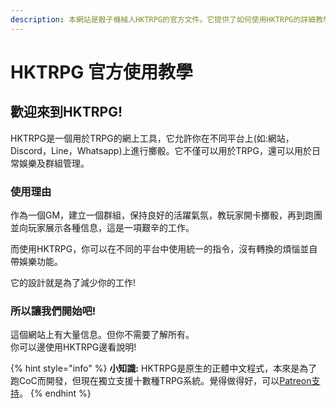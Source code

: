 ```yaml
---
description: 本網站是骰子機械人HKTRPG的官方文件。它提供了如何使用HKTRPG的詳細教學。
---
```


# HKTRPG  官方使用教學

## **歡迎來到HKTRPG!**

HKTRPG是一個用於TRPG的網上工具，它允許你在不同平台上(如:網站，Discord，Line，Whatsapp)上進行擲骰。它不僅可以用於TRPG，還可以用於日常娛樂及群組管理。

### 使用理由

作為一個GM，建立一個群組，保持良好的活躍氣氛，教玩家開卡擲骰，再到跑團並向玩家展示各種信息，這是一項艱辛的工作。&#x20;

而使用HKTRPG，你可以在不同的平台中使用統一的指令，沒有轉換的煩惱並自帶娛樂功能。

它的設計就是為了減少你的工作!&#x20;

### 所以讓我們開始吧!&#x20;

這個網站上有大量信息。但你不需要了解所有。\
你可以邊使用HKTRPG邊看說明!

{% hint style="info" %}
**小知識:** HKTRPG是原生的正體中文程式，本來是為了跑CoC而開發，但現在獨立支援十數種TRPG系統。覺得做得好，可以[Patreon支持](https://www.patreon.com/HKTRPG)。
{% endhint %}
